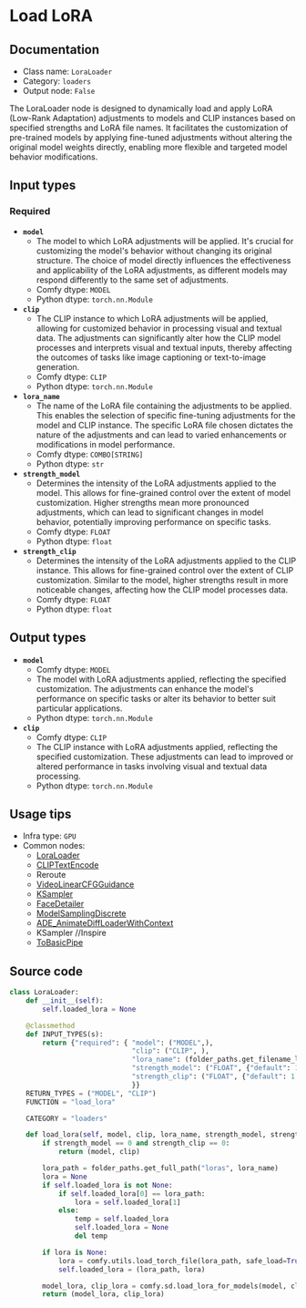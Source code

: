 # Load LoRA
## Documentation
- Class name: `LoraLoader`
- Category: `loaders`
- Output node: `False`

The LoraLoader node is designed to dynamically load and apply LoRA (Low-Rank Adaptation) adjustments to models and CLIP instances based on specified strengths and LoRA file names. It facilitates the customization of pre-trained models by applying fine-tuned adjustments without altering the original model weights directly, enabling more flexible and targeted model behavior modifications.
## Input types
### Required
- **`model`**
    - The model to which LoRA adjustments will be applied. It's crucial for customizing the model's behavior without changing its original structure. The choice of model directly influences the effectiveness and applicability of the LoRA adjustments, as different models may respond differently to the same set of adjustments.
    - Comfy dtype: `MODEL`
    - Python dtype: `torch.nn.Module`
- **`clip`**
    - The CLIP instance to which LoRA adjustments will be applied, allowing for customized behavior in processing visual and textual data. The adjustments can significantly alter how the CLIP model processes and interprets visual and textual inputs, thereby affecting the outcomes of tasks like image captioning or text-to-image generation.
    - Comfy dtype: `CLIP`
    - Python dtype: `torch.nn.Module`
- **`lora_name`**
    - The name of the LoRA file containing the adjustments to be applied. This enables the selection of specific fine-tuning adjustments for the model and CLIP instance. The specific LoRA file chosen dictates the nature of the adjustments and can lead to varied enhancements or modifications in model performance.
    - Comfy dtype: `COMBO[STRING]`
    - Python dtype: `str`
- **`strength_model`**
    - Determines the intensity of the LoRA adjustments applied to the model. This allows for fine-grained control over the extent of model customization. Higher strengths mean more pronounced adjustments, which can lead to significant changes in model behavior, potentially improving performance on specific tasks.
    - Comfy dtype: `FLOAT`
    - Python dtype: `float`
- **`strength_clip`**
    - Determines the intensity of the LoRA adjustments applied to the CLIP instance. This allows for fine-grained control over the extent of CLIP customization. Similar to the model, higher strengths result in more noticeable changes, affecting how the CLIP model processes data.
    - Comfy dtype: `FLOAT`
    - Python dtype: `float`
## Output types
- **`model`**
    - Comfy dtype: `MODEL`
    - The model with LoRA adjustments applied, reflecting the specified customization. The adjustments can enhance the model's performance on specific tasks or alter its behavior to better suit particular applications.
    - Python dtype: `torch.nn.Module`
- **`clip`**
    - Comfy dtype: `CLIP`
    - The CLIP instance with LoRA adjustments applied, reflecting the specified customization. These adjustments can lead to improved or altered performance in tasks involving visual and textual data processing.
    - Python dtype: `torch.nn.Module`
## Usage tips
- Infra type: `GPU`
- Common nodes:
    - [LoraLoader](../../Comfy/Nodes/LoraLoader.md)
    - [CLIPTextEncode](../../Comfy/Nodes/CLIPTextEncode.md)
    - Reroute
    - [VideoLinearCFGGuidance](../../Comfy/Nodes/VideoLinearCFGGuidance.md)
    - [KSampler](../../Comfy/Nodes/KSampler.md)
    - [FaceDetailer](../../ComfyUI-Impact-Pack/Nodes/FaceDetailer.md)
    - [ModelSamplingDiscrete](../../Comfy/Nodes/ModelSamplingDiscrete.md)
    - [ADE_AnimateDiffLoaderWithContext](../../ComfyUI-AnimateDiff-Evolved/Nodes/ADE_AnimateDiffLoaderWithContext.md)
    - KSampler //Inspire
    - [ToBasicPipe](../../ComfyUI-Impact-Pack/Nodes/ToBasicPipe.md)



## Source code
```python
class LoraLoader:
    def __init__(self):
        self.loaded_lora = None

    @classmethod
    def INPUT_TYPES(s):
        return {"required": { "model": ("MODEL",),
                              "clip": ("CLIP", ),
                              "lora_name": (folder_paths.get_filename_list("loras"), ),
                              "strength_model": ("FLOAT", {"default": 1.0, "min": -20.0, "max": 20.0, "step": 0.01}),
                              "strength_clip": ("FLOAT", {"default": 1.0, "min": -20.0, "max": 20.0, "step": 0.01}),
                              }}
    RETURN_TYPES = ("MODEL", "CLIP")
    FUNCTION = "load_lora"

    CATEGORY = "loaders"

    def load_lora(self, model, clip, lora_name, strength_model, strength_clip):
        if strength_model == 0 and strength_clip == 0:
            return (model, clip)

        lora_path = folder_paths.get_full_path("loras", lora_name)
        lora = None
        if self.loaded_lora is not None:
            if self.loaded_lora[0] == lora_path:
                lora = self.loaded_lora[1]
            else:
                temp = self.loaded_lora
                self.loaded_lora = None
                del temp

        if lora is None:
            lora = comfy.utils.load_torch_file(lora_path, safe_load=True)
            self.loaded_lora = (lora_path, lora)

        model_lora, clip_lora = comfy.sd.load_lora_for_models(model, clip, lora, strength_model, strength_clip)
        return (model_lora, clip_lora)

```
